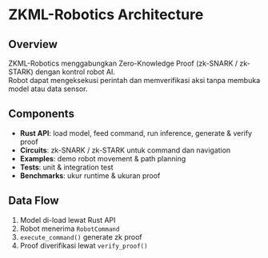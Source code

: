 # ZKML-Robotics Architecture

## Overview
ZKML-Robotics menggabungkan Zero-Knowledge Proof (zk-SNARK / zk-STARK) dengan kontrol robot AI.  
Robot dapat mengeksekusi perintah dan memverifikasi aksi tanpa membuka model atau data sensor.

## Components
- **Rust API**: load model, feed command, run inference, generate & verify proof
- **Circuits**: zk-SNARK / zk-STARK untuk command dan navigation
- **Examples**: demo robot movement & path planning
- **Tests**: unit & integration test
- **Benchmarks**: ukur runtime & ukuran proof

## Data Flow
1. Model di-load lewat Rust API
2. Robot menerima `RobotCommand`
3. `execute_command()` generate zk proof
4. Proof diverifikasi lewat `verify_proof()`

